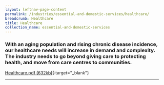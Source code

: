```yaml
---
layout: leftnav-page-content
permalink: /industries/essential-and-domestic-services/healthcare/
breadcrumb: Healthcare
title: Healthcare
collection_name: essential-and-domestic-services
---
```


### With an aging population and rising chronic disease incidence, our healthcare needs will increase in demand and complexity. The industry needs to go beyond giving care to protecting health, and move from care centres to communities.

[Healthcare.pdf (632kb)](/images/PDF/Domestic-Services/Healthcare.pdf){:target="_blank"}

---
